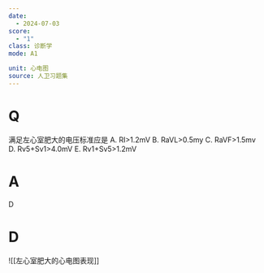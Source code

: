 ```yaml
---
date:
  - 2024-07-03
score:
  - "1"
class: 诊断学
mode: A1

unit: 心电图
source: 人卫习题集
---
```


# Q
满足左心室肥大的电压标准应是
A. RI>1.2mV 
B. RaVL>0.5my 
C. RaVF>1.5mv
D. Rv5+Sv1>4.0mV 
E. Rv1+Sv5>1.2mV

# A

D


# D
![[左心室肥大的心电图表现]]
